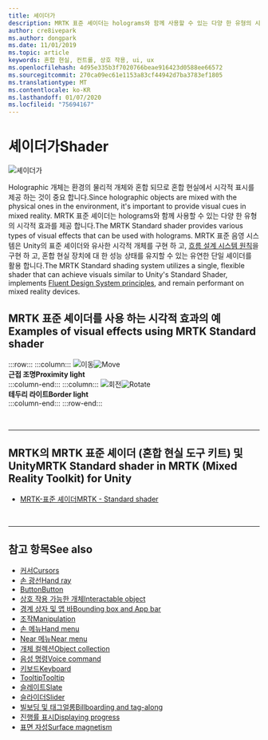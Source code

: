 ```yaml
---
title: 셰이더가
description: MRTK 표준 셰이더는 holograms와 함께 사용할 수 있는 다양 한 유형의 시각적 효과를 제공 합니다.
author: cre8ivepark
ms.author: dongpark
ms.date: 11/01/2019
ms.topic: article
keywords: 혼합 현실, 컨트롤, 상호 작용, ui, ux
ms.openlocfilehash: 4d95e335b3f7020766beae916423d0588ee66572
ms.sourcegitcommit: 270ca09ec61e1153a83cf44942d7ba3783ef1805
ms.translationtype: MT
ms.contentlocale: ko-KR
ms.lasthandoff: 01/07/2020
ms.locfileid: "75694167"
---
```

# <a name="shader"></a><span data-ttu-id="45c09-104">셰이더가</span><span class="sxs-lookup"><span data-stu-id="45c09-104">Shader</span></span>

![셰이더가](images/UX/UX_Hero_StandardShader.jpg)

<span data-ttu-id="45c09-106">Holographic 개체는 환경의 물리적 개체와 혼합 되므로 혼합 현실에서 시각적 표시를 제공 하는 것이 중요 합니다.</span><span class="sxs-lookup"><span data-stu-id="45c09-106">Since holographic objects are mixed with the physical ones in the environment, it's important to provide visual cues in mixed reality.</span></span> <span data-ttu-id="45c09-107">MRTK 표준 셰이더는 holograms와 함께 사용할 수 있는 다양 한 유형의 시각적 효과를 제공 합니다.</span><span class="sxs-lookup"><span data-stu-id="45c09-107">The MRTK Standard shader provides various types of visual effects that can be used with holograms.</span></span> <span data-ttu-id="45c09-108">MRTK 표준 음영 시스템은 Unity의 표준 셰이더와 유사한 시각적 개체를 구현 하 고, [흐름 설계 시스템 원칙](https://www.microsoft.com/design/fluent/#/)을 구현 하 고, 혼합 현실 장치에 대 한 성능 상태를 유지할 수 있는 유연한 단일 셰이더를 활용 합니다.</span><span class="sxs-lookup"><span data-stu-id="45c09-108">The MRTK Standard shading system utilizes a single, flexible shader that can achieve visuals similar to Unity's Standard Shader, implements [Fluent Design System principles](https://www.microsoft.com/design/fluent/#/), and remain performant on mixed reality devices.</span></span>
<br>

## <a name="examples-of-visual-effects-using-mrtk-standard-shader"></a><span data-ttu-id="45c09-109">MRTK 표준 셰이더를 사용 하는 시각적 효과의 예</span><span class="sxs-lookup"><span data-stu-id="45c09-109">Examples of visual effects using MRTK Standard shader</span></span> 
:::row:::
    :::column:::
       <span data-ttu-id="45c09-110">![이동](images/UX/UX_Button_Affordance_ProximityLight.jpg)</span><span class="sxs-lookup"><span data-stu-id="45c09-110">![Move](images/UX/UX_Button_Affordance_ProximityLight.jpg)</span></span><br>
       <span data-ttu-id="45c09-111">**근접 조명**</span><span class="sxs-lookup"><span data-stu-id="45c09-111">**Proximity light**</span></span><br>
    :::column-end:::
    :::column:::
       <span data-ttu-id="45c09-112">![회전](images/UX/UX_Button_Affordance_FocusHighlight.jpg)</span><span class="sxs-lookup"><span data-stu-id="45c09-112">![Rotate](images/UX/UX_Button_Affordance_FocusHighlight.jpg)</span></span><br>
        <span data-ttu-id="45c09-113">**테두리 라이트**</span><span class="sxs-lookup"><span data-stu-id="45c09-113">**Border light**</span></span><br>
    :::column-end:::
:::row-end:::

<br>

---

## <a name="mrtk-standard-shader-in-mrtk-mixed-reality-toolkit-for-unity"></a><span data-ttu-id="45c09-114">MRTK의 MRTK 표준 셰이더 (혼합 현실 도구 키트) 및 Unity</span><span class="sxs-lookup"><span data-stu-id="45c09-114">MRTK Standard shader in MRTK (Mixed Reality Toolkit) for Unity</span></span>

* [<span data-ttu-id="45c09-115">MRTK-표준 셰이더</span><span class="sxs-lookup"><span data-stu-id="45c09-115">MRTK - Standard shader</span></span>](https://microsoft.github.io/MixedRealityToolkit-Unity/Documentation/README_MRTKStandardShader.html)


<br>

---

## <a name="see-also"></a><span data-ttu-id="45c09-116">참고 항목</span><span class="sxs-lookup"><span data-stu-id="45c09-116">See also</span></span>

* [<span data-ttu-id="45c09-117">커서</span><span class="sxs-lookup"><span data-stu-id="45c09-117">Cursors</span></span>](cursors.md)
* [<span data-ttu-id="45c09-118">손 광선</span><span class="sxs-lookup"><span data-stu-id="45c09-118">Hand ray</span></span>](point-and-commit.md)
* [<span data-ttu-id="45c09-119">Button</span><span class="sxs-lookup"><span data-stu-id="45c09-119">Button</span></span>](button.md)
* [<span data-ttu-id="45c09-120">상호 작용 가능한 개체</span><span class="sxs-lookup"><span data-stu-id="45c09-120">Interactable object</span></span>](interactable-object.md)
* [<span data-ttu-id="45c09-121">경계 상자 및 앱 바</span><span class="sxs-lookup"><span data-stu-id="45c09-121">Bounding box and App bar</span></span>](app-bar-and-bounding-box.md)
* [<span data-ttu-id="45c09-122">조작</span><span class="sxs-lookup"><span data-stu-id="45c09-122">Manipulation</span></span>](direct-manipulation.md)
* [<span data-ttu-id="45c09-123">손 메뉴</span><span class="sxs-lookup"><span data-stu-id="45c09-123">Hand menu</span></span>](hand-menu.md)
* [<span data-ttu-id="45c09-124">Near 메뉴</span><span class="sxs-lookup"><span data-stu-id="45c09-124">Near menu</span></span>](near-menu.md)
* [<span data-ttu-id="45c09-125">개체 컬렉션</span><span class="sxs-lookup"><span data-stu-id="45c09-125">Object collection</span></span>](object-collection.md)
* [<span data-ttu-id="45c09-126">음성 명령</span><span class="sxs-lookup"><span data-stu-id="45c09-126">Voice command</span></span>](voice-input.md)
* [<span data-ttu-id="45c09-127">키보드</span><span class="sxs-lookup"><span data-stu-id="45c09-127">Keyboard</span></span>](keyboard.md)
* [<span data-ttu-id="45c09-128">Tooltip</span><span class="sxs-lookup"><span data-stu-id="45c09-128">Tooltip</span></span>](tooltip.md)
* [<span data-ttu-id="45c09-129">슬레이트</span><span class="sxs-lookup"><span data-stu-id="45c09-129">Slate</span></span>](slate.md)
* [<span data-ttu-id="45c09-130">슬라이더</span><span class="sxs-lookup"><span data-stu-id="45c09-130">Slider</span></span>](slider.md)
* [<span data-ttu-id="45c09-131">빌보딩 및 태그얼롱</span><span class="sxs-lookup"><span data-stu-id="45c09-131">Billboarding and tag-along</span></span>](billboarding-and-tag-along.md)
* [<span data-ttu-id="45c09-132">진행률 표시</span><span class="sxs-lookup"><span data-stu-id="45c09-132">Displaying progress</span></span>](progress.md)
* [<span data-ttu-id="45c09-133">표면 자성</span><span class="sxs-lookup"><span data-stu-id="45c09-133">Surface magnetism</span></span>](surface-magnetism.md)
